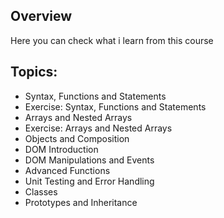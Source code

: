 ## Overview
Here you can check what i learn from this course

## Topics:
 - Syntax, Functions and Statements
 - Exercise: Syntax, Functions and Statements
 - Arrays and Nested Arrays
 - Exercise: Arrays and Nested Arrays
 - Objects and Composition
 - DOM Introduction
 - DOM Manipulations and Events
 - Advanced Functions
 - Unit Testing and Error Handling
 - Classes
 - Prototypes and Inheritance
